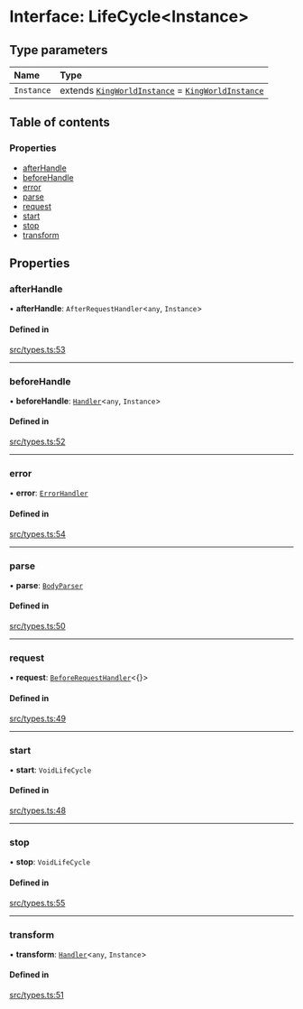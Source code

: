 # Interface: LifeCycle<Instance\>

## Type parameters

| Name | Type |
| :------ | :------ |
| `Instance` | extends [`KingWorldInstance`](KingWorldInstance.md) = [`KingWorldInstance`](KingWorldInstance.md) |

## Table of contents

### Properties

- [afterHandle](LifeCycle.md#afterhandle)
- [beforeHandle](LifeCycle.md#beforehandle)
- [error](LifeCycle.md#error)
- [parse](LifeCycle.md#parse)
- [request](LifeCycle.md#request)
- [start](LifeCycle.md#start)
- [stop](LifeCycle.md#stop)
- [transform](LifeCycle.md#transform)

## Properties

### afterHandle

• **afterHandle**: `AfterRequestHandler`<`any`, `Instance`\>

#### Defined in

[src/types.ts:53](https://github.com/gaurishhs/kingworld/blob/c7ebe24/src/types.ts#L53)

___

### beforeHandle

• **beforeHandle**: [`Handler`](../modules.md#handler)<`any`, `Instance`\>

#### Defined in

[src/types.ts:52](https://github.com/gaurishhs/kingworld/blob/c7ebe24/src/types.ts#L52)

___

### error

• **error**: [`ErrorHandler`](../modules.md#errorhandler)

#### Defined in

[src/types.ts:54](https://github.com/gaurishhs/kingworld/blob/c7ebe24/src/types.ts#L54)

___

### parse

• **parse**: [`BodyParser`](../modules.md#bodyparser)

#### Defined in

[src/types.ts:50](https://github.com/gaurishhs/kingworld/blob/c7ebe24/src/types.ts#L50)

___

### request

• **request**: [`BeforeRequestHandler`](../modules.md#beforerequesthandler)<{}\>

#### Defined in

[src/types.ts:49](https://github.com/gaurishhs/kingworld/blob/c7ebe24/src/types.ts#L49)

___

### start

• **start**: `VoidLifeCycle`

#### Defined in

[src/types.ts:48](https://github.com/gaurishhs/kingworld/blob/c7ebe24/src/types.ts#L48)

___

### stop

• **stop**: `VoidLifeCycle`

#### Defined in

[src/types.ts:55](https://github.com/gaurishhs/kingworld/blob/c7ebe24/src/types.ts#L55)

___

### transform

• **transform**: [`Handler`](../modules.md#handler)<`any`, `Instance`\>

#### Defined in

[src/types.ts:51](https://github.com/gaurishhs/kingworld/blob/c7ebe24/src/types.ts#L51)
